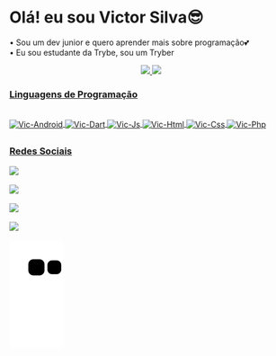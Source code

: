 <h1>Olá! eu sou Victor Silva😎 </h1>

 •  Sou um dev junior e quero aprender mais sobre programação💕
 <br>
 •  Eu sou estudante da Trybe, sou um Tryber

<div align="center">
  <a href="https://github.com/VictorSilva27">
  <img height="180em" src="https://github-readme-stats.vercel.app/api?username=VictorSilva27&show_icons=true&theme=dracula&include_all_commits=true&count_private=true"/>
 <img height="180em" src="https://github-readme-stats.vercel.app/api/top-langs/?username=VictorSilva27&layout=compact&langs_count=7&theme=dracula"/>
</div>
<!-- -------------------------------------------------------------- -->

  <h3>Linguagens de Programação</h3>
  
<div style="display: inline_block"><br>
 <img align="center" alt="Vic-Android" height="30" width="40" src="https://cdn.jsdelivr.net/gh/devicons/devicon/icons/android/android-original.svg" />
 <img align="center" alt="Vic-Dart" height="30" width="40" src="https://cdn.jsdelivr.net/gh/devicons/devicon/icons/dart/dart-plain-wordmark.svg" />
 <img align="center" alt="Vic-Js" height="30" width="40" src="https://cdn.jsdelivr.net/gh/devicons/devicon/icons/javascript/javascript-plain.svg" />
 <img align="center" alt="Vic-Html" height="30" width="40" src="https://cdn.jsdelivr.net/gh/devicons/devicon/icons/html5/html5-original-wordmark.svg" />
 <img align="center" alt="Vic-Css" height="30" width="40" src="https://cdn.jsdelivr.net/gh/devicons/devicon/icons/css3/css3-original-wordmark.svg" />
 <img align="center" alt="Vic-Php" height="30" width="40" src="https://cdn.jsdelivr.net/gh/devicons/devicon/icons/php/php-plain.svg" />

</div>

<!-- -------------------------------------------------------------- -->
   ##
  <h3>Redes Sociais</h3>
  
  <div> 
  
  <a href="https://instagram.com/_victor.a.s" target="_blank"><img src="https://img.shields.io/badge/-Instagram-%23E4405F?style=for-the-badge&logo=instagram&logoColor=white" target="_blank"></a>
    
 <a href="https://discord.gg/hNSp8Ema" target="_blank"><img src="https://img.shields.io/badge/Discord-7289DA?style=for-the-badge&logo=discord&logoColor=white" target="_blank"></a>
       
  <a href="https://www.linkedin.com/in/victor-silva-52b085213/" target="_blank"><img src="https://img.shields.io/badge/-LinkedIn-%230077B5?style=for-the-badge&logo=linkedin&logoColor=white" target="_blank"></a> 
    
  <a href="https://wa.me/qr/JCBUKAQURSUPC1" target="_blank"><img src="https://img.shields.io/badge/-Whatsapp-brightgreen?style=for-the-badge&logo=whatsapp&logoColor=white" target="_blank"></a> 

 
  ![Snake animation](https://github.com/VictorSilva27/VictorSilva27/blob/output/github-contribution-grid-snake.svg)
 
</div>
  
  
